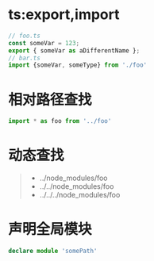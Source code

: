 #  ts:export,import

```typescript
// foo.ts
const someVar = 123;
export { someVar as aDifferentName };
// bar.ts 
import {someVar, someType} from './foo'
```

# 相对路径查找

```typescript
import * as foo from '../foo'
```



# 动态查找

> - ../node_modules/foo
> - ../../node_modules/foo
> - ../../../node_modules/foo



# 声明全局模块

```typescript
declare module 'somePath'
```


